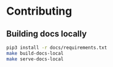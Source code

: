 # Contributing
   
## Building docs locally

```sh
pip3 install -r docs/requirements.txt
make build-docs-local
make serve-docs-local
```
